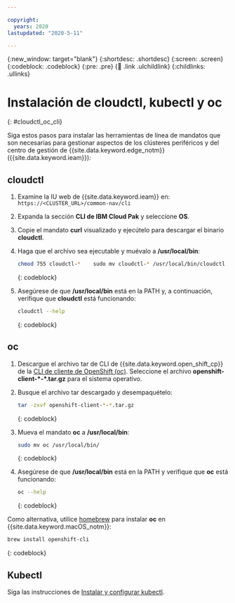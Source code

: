 ```yaml
---

copyright:
  years: 2020
lastupdated: "2020-5-11"

---
```


{:new_window: target="blank"}
{:shortdesc: .shortdesc}
{:screen: .screen}
{:codeblock: .codeblock}
{:pre: .pre}
{:child: .link .ulchildlink}
{:childlinks: .ullinks}

# Instalación de cloudctl, kubectl y oc
{: #cloudctl_oc_cli}

Siga estos pasos para instalar las herramientas de línea de mandatos que son necesarias para gestionar aspectos de los clústeres periféricos y del centro de gestión de {{site.data.keyword.edge_notm}} ({{site.data.keyword.ieam}}):

## cloudctl

1. Examine la IU web de {{site.data.keyword.ieam}} en: `https://<CLUSTER_URL>/common-nav/cli`

2. Expanda la sección **CLI de IBM Cloud Pak** y seleccione **OS**.

3. Copie el mandato **curl** visualizado y ejecútelo para descargar el binario **cloudctl**.

4. Haga que el archivo sea ejecutable y muévalo a **/usr/local/bin**:
  
   ```bash
   chmod 755 cloudctl-*    sudo mv cloudctl-* /usr/local/bin/cloudctl
   ```
   {: codeblock}

5. Asegúrese de que **/usr/local/bin** está en la PATH y, a continuación, verifique que **cloudctl** está funcionando:
  
   ```bash
   cloudctl --help
   ```
   {: codeblock}

## oc

1. Descargue el archivo tar de CLI de {{site.data.keyword.open_shift_cp}} de la [CLI de cliente de OpenShift (oc)](https://mirror.openshift.com/pub/openshift-v4/clients/ocp/latest/). Seleccione el archivo **openshift-client-\*-\*.tar.gz** para el sistema operativo.

2. Busque el archivo tar descargado y desempaquételo:
  
   ```bash
   tar -zxvf openshift-client-*-*.tar.gz
   ```
   {: codeblock}

3. Mueva el mandato **oc** a **/usr/local/bin**:
  
   ```bash
   sudo mv oc /usr/local/bin/
   ```
   {: codeblock}

4. Asegúrese de que **/usr/local/bin** está en la PATH y verifique que **oc** está funcionando:
  
   ```bash
   oc --help
   ```
   {: codeblock}

Como alternativa, utilice [homebrew](https://brew.sh/) para instalar **oc** en {{site.data.keyword.macOS_notm}}:
  
   ```bash
   brew install openshift-cli
   ```
   {: codeblock}

## Kubectl

Siga las instrucciones de [Instalar y configurar kubectl](https://kubernetes.io/docs/tasks/tools/install-kubectl/).
